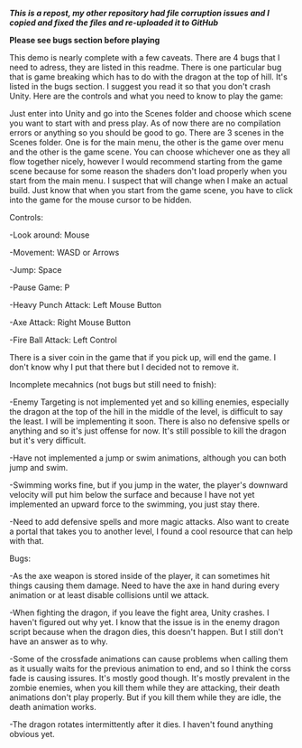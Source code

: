 ***This is a repost, my other repository had file corruption issues and I copied and fixed the files and re-uploaded it to GitHub***

****Please see bugs section before playing****

This demo is nearly complete with a few caveats. There are 4 bugs that I need to adress, they are listed in this readme. There is one particular bug that is game breaking which has to do with the dragon at the top of hill. It's listed in the bugs section. I suggest you read it so that you don't crash Unity. Here are the controls and what you need to know to play the game:

Just enter into Unity and go into the Scenes folder and choose which scene you want to start with and press play. As of now there are no compilation errors or anything so you should be good to go. 
There are 3 scenes in the Scenes folder. One is for the main menu, the other is the game over menu and the other is the game scene. You can choose whichever one as they all flow together nicely, however
I would recommend starting from the game scene because for some reason the shaders don't load properly when you start from the main menu. I suspect that will change when I make an actual build. Just know that when you start from the game scene, you have to click into the game for the mouse cursor to be hidden.

Controls:

-Look around: Mouse

-Movement: WASD or Arrows

-Jump: Space

-Pause Game: P

-Heavy Punch Attack: Left Mouse Button

-Axe Attack: Right Mouse Button

-Fire Ball Attack: Left Control

There is a siver coin in the game that if you pick up, will end the game. I don't know why I put that there but I decided not to remove it.

Incomplete mecahnics (not bugs but still need to fnish):

-Enemy Targeting is not implemented yet and so killing enemies, especially the dragon at the top of the hill in the middle of the level, is difficult to say the least. I will be implementing it soon.
There is also no defensive spells or anything and so it's just offense for now. It's still possible to kill the dragon but it's very difficult.

 -Have not implemented a jump or swim animations, although you can both jump and swim.

 -Swimming works fine, but if you jump in the water, the player's downward velocity will put him below the surface and because I have not yet implemented an upward force to the swimming, you just stay there.

 -Need to add defensive spells and more magic attacks. Also want to create a portal that takes you to another level, I found a cool resource that can help with that.

Bugs:

 -As the axe weapon is stored inside of the player, it can sometimes hit things causing them damage. Need to have the axe in hand during every animation or at least disable collisions until we attack.

 -When fighting the dragon, if you leave the fight area, Unity crashes. I haven't figured out why yet. I know that the issue is in the enemy dragon script because when the dragon dies, this doesn't happen. But I still don't have an answer as to why.

-Some of the crossfade animations can cause problems when calling them as it usually waits for the previous animation to end, and so I think the corss fade is causing issures. It's mostly good though. It's mostly prevalent in the zombie enemies, when you kill them while they are attacking, their death animations don't play properly. But if you kill them while they are idle, the death animation works.

-The dragon rotates intermittently after it dies. I haven't found anything obvious yet.
